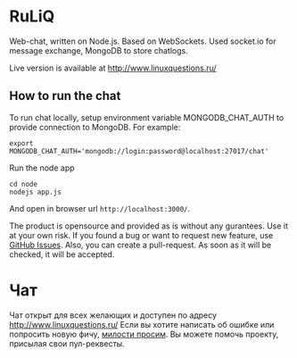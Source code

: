 RuLiQ
=====


Web-chat, written on Node.js. Based on WebSockets.
Used socket.io for message exchange, MongoDB to store chatlogs.

Live version is available at http://www.linuxquestions.ru/



How to run the chat
-------------------

To run chat locally, setup environment variable MONGODB_CHAT_AUTH to provide connection to MongoDB.
For example:

    export MONGODB_CHAT_AUTH='mongodb://login:password@localhost:27017/chat'
    
Run the node app

    cd node
    nodejs app.js
    
And open in browser url `http://localhost:3000/`. 


The product is opensource and provided as is without any gurantees. Use it at your own risk.
If you found a bug or want to request new feature, use [GitHub Issues](https://github.com/zoonman/ruliq/issues).
Also, you can create a pull-request. As soon as it will be checked, it will be accepted.

Чат
===

Чат открыт для всех желающих и доступен по адресу http://www.linuxquestions.ru/
Если вы хотите написать об ошибке или попросить новую фичу, [милости просим](https://github.com/zoonman/ruliq/issues).
Вы можете помочь проекту, присылая свои пул-реквесты. 
